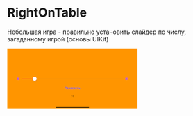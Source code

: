 # RightOnTable

Небольшая игра - правильно установить слайдер по числу, загаданному игрой (основы UIKit)

![alt text](https://github.com/byLLIPyT/RightOnTable/blob/4ac97ec80234d4710560b4cfb6fcc141e85d1ce1/Simulator%20Screen%20Shot%20-%20iPhone%2011%20-%202021-07-28%20at%2019.23.19.png)

